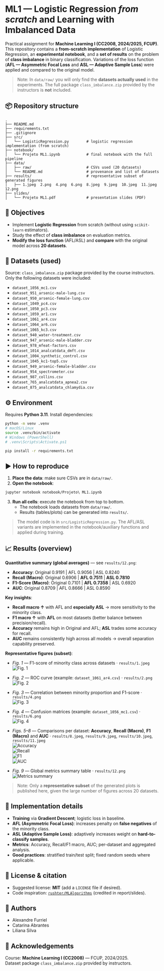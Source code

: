 # ML1 — Logistic Regression *from scratch* and Learning with Imbalanced Data

Practical assignment for **Machine Learning I (CC2008, 2024/2025, FCUP)**.  
This repository contains a **from-scratch implementation** of Logistic Regression, an **experimental notebook**, and a **set of results** on the problem of **class imbalance** in binary classification. Variations of the loss function (**AFL — Asymmetric Focal Loss** and **ASL — Adaptive Sample Loss**) were applied and compared to the original model.

> Note: In `data/raw/` you will only find the **datasets actually used** in the experiments. The full package `class_imbalance.zip` provided by the instructors is **not** included.


## 📦 Repository structure

```
.
├── README.md
├── requirements.txt
├── .gitignore
├── src/
│   └── LogisticRegression.py        # logistic regression implementation (from scratch)
├── notebook/
│   └── Projeto ML1.ipynb            # final notebook with the full pipeline
├── data/
│   ├── raw/                         # CSVs used (20 datasets)
│   └── README.md                    # provenance and list of datasets
├── results/                         # representative subset of generated figures
│   ├── 1.jpeg  2.png  4.png  6.png  8.jpeg  9.jpeg  10.jpeg  11.jpeg  12.png
├── slides/
│   └── Projeto ML1.pdf              # presentation slides (PDF)

```


## 🎯 Objectives
- Implement **Logistic Regression** from scratch (without using `scikit-learn` estimators).  
- Study the effect of **class imbalance** on evaluation metrics.  
- **Modify the loss function** (AFL/ASL) and **compare** with the original model across **20 datasets**.


## 🧪 Datasets (used)
Source: `class_imbalance.zip` package provided by the course instructors.  
Only the following datasets were included:

- `dataset_1056_mc1.csv`
- `dataset_951_arsenic-male-lung.csv`
- `dataset_950_arsenic-female-lung.csv`
- `dataset_1049_pc4.csv`
- `dataset_1050_pc3.csv`
- `dataset_1059_ar1.csv`
- `dataset_1061_ar4.csv`
- `dataset_1064_ar6.csv`
- `dataset_1065_kc3.csv`
- `dataset_940_water-treatment.csv`
- `dataset_947_arsenic-male-bladder.csv`
- `dataset_978_mfeat-factors.csv`
- `dataset_1014_analcatdata_dmft.csv`
- `dataset_1004_synthetic_control.csv`
- `dataset_1045_kc1-top5.csv`
- `dataset_949_arsenic-female-bladder.csv`
- `dataset_954_spectrometer.csv`
- `dataset_987_collins.csv`
- `dataset_765_analcatdata_apnea2.csv`
- `dataset_875_analcatdata_chlamydia.csv`


## ⚙️ Environment

Requires **Python 3.11**. Install dependencies:

```bash
python -m venv .venv
# macOS/Linux
source .venv/bin/activate
# Windows (PowerShell)
# .venv\Scripts\Activate.ps1

pip install -r requirements.txt
```


## ▶️ How to reproduce

1) **Place the data**: make sure CSVs are in `data/raw/`.  
2) **Open the notebook**:
```bash
jupyter notebook notebook/Projeto\ ML1.ipynb
```
3) **Run all cells**: execute the notebook from top to bottom.  
   - The notebook loads datasets from `data/raw/`.  
   - Results (tables/plots) can be generated into `results/`.  

> The model code is in `src/LogisticRegression.py`. The AFL/ASL variants are implemented in the notebook/auxiliary functions and applied during training.


## 📈 Results (overview)

**Quantitative summary (global averages)** — see `results/12.png`:

- **Accuracy**: Original 0.9191 | AFL 0.9056 | ASL 0.8240  
- **Recall (Macro)**: Original 0.6906 | **AFL 0.7511** | **ASL 0.7810**  
- **F1-Score (Macro)**: Original 0.7101 | **AFL 0.7358** | ASL 0.6920  
- **AUC**: Original 0.8709 | AFL 0.8666 | ASL 0.8590  

**Key insights**:
- **Recall macro ↑** with AFL and **especially ASL** → more sensitivity to the minority class.  
- **F1 macro ↑** with **AFL** on most datasets (better balance between precision/recall).  
- **Accuracy** remains high in Original and AFL; **ASL** trades some accuracy for recall.  
- **AUC** remains consistently high across all models → overall separation capability preserved.

**Representative figures (subset)**:
- *Fig. 1* — F1-score of minority class across datasets · `results/1.jpeg`  
  ![Fig. 1](results/1.jpeg)

- *Fig. 2* — ROC curve (example: `dataset_1061_ar4.csv`) · `results/2.png`  
  ![Fig. 2](results/4.png)

- *Fig. 3* — Correlation between minority proportion and F1-score · `results/4.png`  
  ![Fig. 3](results/3.png)

- *Fig. 4* — Confusion matrices (example: `dataset_1056_mc1.csv`) · `results/6.png`  
  ![Fig. 4](results/6.png)

- *Figs. 5–8* — Comparisons per dataset: **Accuracy**, **Recall (Macro)**, **F1 (Macro)** and **AUC** · `results/8.jpeg`, `results/9.jpeg`, `results/10.jpeg`, `results/11.jpeg`  
  ![Accuracy](results/8.png)  
  ![Recall](results/9.png)  
  ![F1](results/10.png)  
  ![AUC](results/11.png)

- *Fig. 9* — Global metrics summary table · `results/12.png`  
  ![Metrics summary](results/12.png)

> Note: Only a **representative subset** of the generated plots is published here, given the large number of figures across 20 datasets.


## 🔎 Implementation details

- **Training** via **Gradient Descent**; logistic loss in baseline.  
- **AFL (Asymmetric Focal Loss)**: increases penalty on **false negatives** of the minority class.  
- **ASL (Adaptive Sample Loss)**: adaptively increases weight on **hard-to-classify samples**.  
- **Metrics**: Accuracy, Recall/F1 macro, AUC; per-dataset and aggregated analysis.  
- **Good practices**: stratified train/test split; fixed random seeds where applicable.  


## 🧾 License & citation
- Suggested license: **MIT** (add a `LICENSE` file if desired).  
- Code inspiration: [`rushter/MLAlgorithms`](https://github.com/rushter/MLAlgorithms) (credited in report/slides).


## 👥 Authors
- Alexandre Furriel  
- Catarina Abrantes  
- Liliana Silva


## 🙏 Acknowledgements
Course: **Machine Learning I (CC2008)** — FCUP, 2024/2025.  
Dataset package `class_imbalance.zip` provided by instructors.
